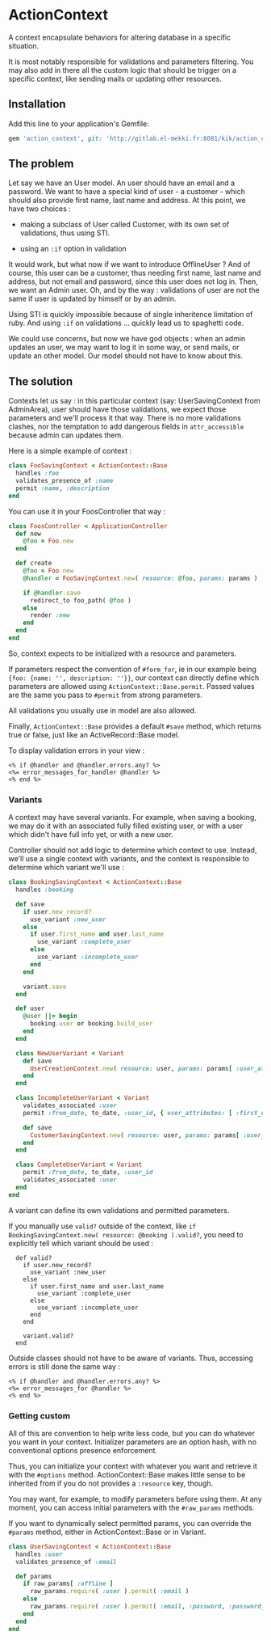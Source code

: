 # ActionContext

A context encapsulate behaviors for altering database
in a specific situation.

It is most notably responsible for validations and
parameters filtering. You may also add in there all the
custom logic that should be trigger on a specific context,
like sending mails or updating other resources.


## Installation

Add this line to your application's Gemfile:

```ruby
gem 'action_context', git: 'http://gitlab.el-mekki.fr:8081/kik/action_context.git'
```

## The problem

Let say we have an User model. An user should have an email
and a password. We want to have a special kind of user - a
customer - which should also provide first name, last name
and address. At this point, we have two choices :

* making a subclass of User called Customer, with its own
  set of validations, thus using STI.

* using an `:if` option in validation

It would work, but what now if we want to introduce OfflineUser ?
And of course, this user can be a customer, thus needing first
name, last name and address, but not email and password, since
this user does not log in. Then, we want an Admin user. Oh, and
by the way : validations of user are not the same if user is
updated by himself or by an admin.

Using STI is quickly impossible because of single inheritence
limitation of ruby. And using `:if` on validations ... quickly
lead us to spaghetti code.

We could use concerns, but now we have god objects : when an
admin updates an user, we may want to log it in some way, or
send mails, or update an other model. Our model should not have
to know about this.


## The solution

Contexts let us say : in this particular context (say: UserSavingContext
from AdminArea), user should have those validations, we expect
those parameters and we'll process it that way. There is no more
validations clashes, nor the temptation to add dangerous fields
in `attr_accessible` because admin can updates them.

Here is a simple example of context :

```ruby
class FooSavingContext < ActionContext::Base
  handles :foo
  validates_presence_of :name
  permit :name, :description
end
```

You can use it in your FoosController that way :

```ruby
class FoosController < ApplicationController
  def new
    @foo = Foo.new
  end

  def create
    @foo = Foo.new
    @handler = FooSavingContext.new( resource: @foo, params: params )

    if @handler.save
      redirect_to foo_path( @foo )
    else
      render :new
    end
  end
end
```

So, context expects to be initialized with a resource and parameters.

If parameters respect the convention of `#form_for`, ie in our example
being `{foo: {name: '', description: ''}}`, our context can directly
define which parameters are allowed using `ActionContext::Base.permit`. Passed values
are the same you pass to `#permit` from strong parameters.

All validations you usually use in model are also allowed.

Finally, `ActionContext::Base` provides a default `#save` method, which returns
true or false, just like an ActiveRecord::Base model.

To display validation errors in your view :

```erb
<% if @handler and @handler.errors.any? %>
<%= error_messages_for_handler @handler %>
<% end %>
```

### Variants

A context may have several variants. For example, when saving a
booking, we may do it with an associated fully filled existing user,
or with a user which didn't have full info yet, or with a new
user.

Controller should not add logic to determine which context to use.
Instead, we'll use a single context with variants, and the context
is responsible to determine which variant we'll use :

```ruby
class BookingSavingContext < ActionContext::Base
  handles :booking

  def save
    if user.new_record?
      use_variant :new_user
    else
      if user.first_name and user.last_name
        use_variant :complete_user
      else
        use_variant :incomplete_user
      end
    end

    variant.save
  end

  def user
    @user ||= begin
      booking.user or booking.build_user
    end
  end

  class NewUserVariant < Variant
    def save
      UserCreationContext.new( resource: user, params: params[ :user_attributes ] ).save && super
    end
  end

  class IncompleteUserVariant < Variant
    validates_associated :user
    permit :from_date, to_date, :user_id, { user_attributes: [ :first_name, :last_name, :address ] }

    def save
      CustomerSavingContext.new( resource: user, params: params[ :user_attributes ] ).save && super
    end
  end

  class CompleteUserVariant < Variant
    permit :from_date, to_date, :user_id
    validates_associated :user
  end
end
```

A variant can define its own validations and permitted parameters.

If you manually use `valid?` outside of the context,
like  `if BookingSavingContext.new( resource: @booking ).valid?`,
you need to explicitly tell which variant should be used :

```
  def valid?
    if user.new_record?
      use_variant :new_user
    else
      if user.first_name and user.last_name
        use_variant :complete_user
      else
        use_variant :incomplete_user
      end
    end

    variant.valid?
  end
```

Outside classes should not have to be aware of variants. Thus, accessing
errors is still done the same way :

```erb
<% if @handler and @handler.errors.any? %>
<%= error_messages_for @handler %>
<% end %>
```


### Getting custom

All of this are convention to help write less code, but you can
do whatever you want in your context. Initializer parameters are
an option hash, with no conventional options presence enforcement.

Thus, you can initialize your context with whatever you want and
retrieve it with the `#options` method. ActionContext::Base makes little sense
to be inherited from if you do not provides a `:resource` key, though.

You may want, for example, to modify parameters before using them.
At any moment, you can access initial parameters with the `#raw_params`
methods.

If you want to dynamically select permitted params, you can
override the `#params` method, either in ActionContext::Base or in Variant.

```ruby
class UserSavingContext < ActionContext::Base
  handles :user
  validates_presence_of :email

  def params
    if raw_params[ :offline ]
      raw_params.require( :user ).permit( :email )
    else
      raw_params.require( :user ).permit( :email, :password, :password_confirmation )
    end
  end
end
```
